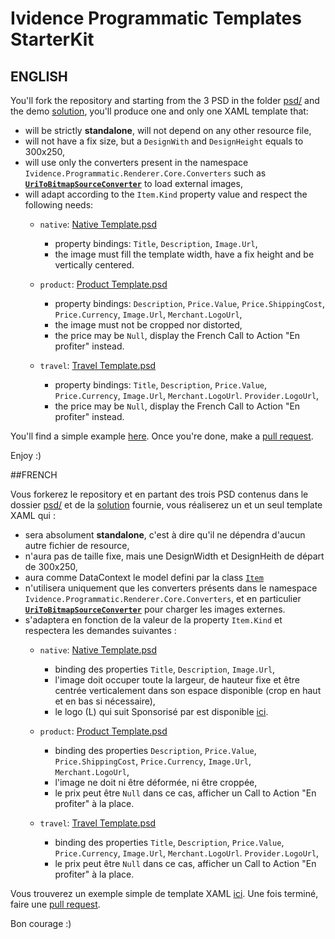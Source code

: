 # Ividence Programmatic Templates StarterKit

## ENGLISH

You'll fork the repository and starting from the 3 PSD in the folder [psd/](psd/) and the demo [solution](src/Ividence.Programmatic.Templates.StarterKit.sln), you'll produce one and only one XAML template that:

* will be strictly **standalone**, will not depend on any other resource file,
* will not have a fix size, but a `DesignWith` and `DesignHeight` equals to 300x250,
* will use only the converters present in the namespace `Ividence.Programmatic.Renderer.Core.Converters` such as  **[`UriToBitmapSourceConverter`](src/Ividence.Programmatic.Renderer.Core/Converters/UriToBitmapSourceConverter.cs)** to load external images,
* will adapt according to the `Item.Kind` property value and respect the following needs:
  * `native`: [Native Template.psd](psd/Native%20Template.psd)
    * property bindings: `Title`, `Description`, `Image.Url`,
    * the image must fill the template width, have a fix height and be vertically centered.
    
  * `product`: [Product Template.psd](psd/Product%20Template.psd)
    * property bindings: `Description`, `Price.Value`, `Price.ShippingCost`, `Price.Currency`, `Image.Url`, `Merchant.LogoUrl`,
    * the image must not be cropped nor distorted,
    * the price may be `Null`, display the French Call to Action "En profiter" instead.
  
  * `travel`: [Travel Template.psd](psd/Travel%20Template.psd)
    * property bindings: `Title`, `Description`, `Price.Value`, `Price.Currency`, `Image.Url`, `Merchant.LogoUrl`. `Provider.LogoUrl`,
    * the price may be `Null`, display the French Call to Action "En profiter" instead.
  
You'll find a simple example [here](src/Ividence.Programmatic.Renderer.Templates/SampleTemplate.xaml).
Once you're done, make a [pull request](https://github.com/ividence/programmatic-templates-starterkit/compare).

Enjoy :)


##FRENCH

Vous forkerez le repository et en partant des trois PSD contenus dans le dossier [psd/](psd/) et de la [solution](src/Ividence.Programmatic.Templates.StarterKit.sln) fournie, vous réaliserez un et un seul template XAML qui :

* sera absolument **standalone**, c'est à dire qu'il ne dépendra d'aucun autre fichier de resource,
* n'aura pas de taille fixe, mais une DesignWidth et DesignHeith de départ de 300x250, 
* aura comme DataContext le model defini par la class [`Item`](src/Ividence.Programmatic.Renderer.Core/Models/Item.cs)
* n'utilisera uniquement que les converters présents dans le namespace `Ividence.Programmatic.Renderer.Core.Converters`, et en particulier **[`UriToBitmapSourceConverter`](src/Ividence.Programmatic.Renderer.Core/Converters/UriToBitmapSourceConverter.cs)** pour charger les images externes.
* s'adaptera en fonction de la valeur de la property `Item.Kind` et respectera les demandes suivantes :
  * `native`: [Native Template.psd](psd/Native%20Template.psd)
    * binding des properties `Title`, `Description`, `Image.Url`,
    * l'image doit occuper toute la largeur, de hauteur fixe et être centrée verticalement dans son espace disponible (crop en haut et en bas si nécessaire),
    * le logo (L) qui suit Sponsorisé par est disponible [ici](http://img.programatik.email/common/ligatus/logo-dark-grey-transparent-round.png).
    
  * `product`: [Product Template.psd](psd/Product%20Template.psd)
    * binding des properties `Description`, `Price.Value`, `Price.ShippingCost`, `Price.Currency`, `Image.Url`, `Merchant.LogoUrl`,
    * l'image ne doit ni être déformée, ni être croppée,
    * le prix peut être `Null` dans ce cas, afficher un Call to Action "En profiter" à la place.
    
  * `travel`: [Travel Template.psd](psd/Travel%20Template.psd)
    * binding des properties `Title`, `Description`, `Price.Value`, `Price.Currency`, `Image.Url`, `Merchant.LogoUrl`. `Provider.LogoUrl`,
    * le prix peut être `Null` dans ce cas, afficher un Call to Action "En profiter" à la place.
    

Vous trouverez un exemple simple de template XAML [ici](src/Ividence.Programmatic.Renderer.Templates/SampleTemplate.xaml). Une fois terminé, faire une [pull request](https://github.com/ividence/programmatic-templates-starterkit/compare).

Bon courage :)
